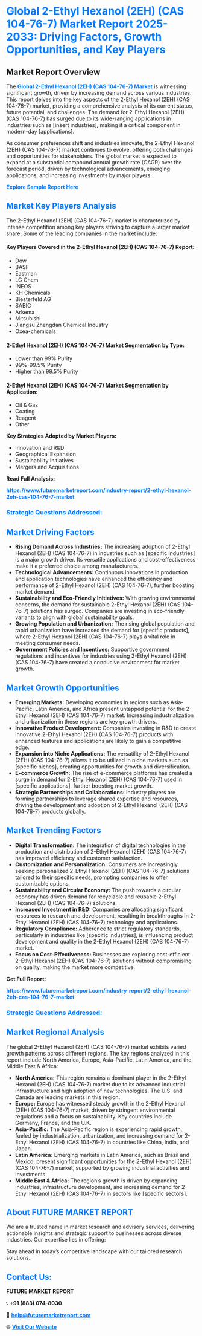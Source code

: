 <h1 style="color: #007BFF;">Global 2-Ethyl Hexanol (2EH) (CAS 104-76-7) Market Report 2025-2033: Driving Factors, Growth Opportunities, and Key Players</h1>

<section id="overview">
<h2>Market Report Overview</h2>
<p>The <a href="https://www.futuremarketreport.com/industry-report/2-ethyl-hexanol-2eh-cas-104-76-7-market" style="color: #007BFF; text-decoration: none;"><strong>Global 2-Ethyl Hexanol (2EH) (CAS 104-76-7) Market</strong></a> is witnessing significant growth, driven by increasing demand across various industries. This report delves into the key aspects of the 2-Ethyl Hexanol (2EH) (CAS 104-76-7) market, providing a comprehensive analysis of its current status, future potential, and challenges. The demand for 2-Ethyl Hexanol (2EH) (CAS 104-76-7) has surged due to its wide-ranging applications in industries such as [insert industries], making it a critical component in modern-day [applications].</p>
<p>As consumer preferences shift and industries innovate, the 2-Ethyl Hexanol (2EH) (CAS 104-76-7) market continues to evolve, offering both challenges and opportunities for stakeholders. The global market is expected to expand at a substantial compound annual growth rate (CAGR) over the forecast period, driven by technological advancements, emerging applications, and increasing investments by major players.</p>
</section>

<section id="overview">
<p><a href="https://www.futuremarketreport.com/request-sample/reportId=83845" style="color: #007BFF; text-decoration: none;"><strong>Explore Sample Report Here</strong></a></p>
</section>

<section id="key-players">
<h2 style="color: #007BFF;">Market Key Players Analysis</h2>
<p>The 2-Ethyl Hexanol (2EH) (CAS 104-76-7) market is characterized by intense competition among key players striving to capture a larger market share. Some of the leading companies in the market include:</p>
<h4>Key Players Covered in the 2-Ethyl Hexanol (2EH) (CAS 104-76-7) Report:</h4>
<ul><li>Dow</li><li>BASF</li><li>Eastman</li><li>LG Chem</li><li>INEOS</li><li>KH Chemicals</li><li>Biesterfeld AG</li><li>SABIC</li><li>Arkema</li><li>Mitsubishi</li><li>Jiangsu Zhengdan Chemical Industry</li><li>Oxea-chemicals</li></ul>
<h4>2-Ethyl Hexanol (2EH) (CAS 104-76-7) Market Segmentation by Type:</h4>
<ul><li>Lower than 99% Purity</li><li>99%-99.5% Purity</li><li>Higher than 99.5% Purity</li></ul>

<h4>2-Ethyl Hexanol (2EH) (CAS 104-76-7) Market Segmentation by Application:</h4>
<ul><li>Oil &amp; Gas</li><li>Coating</li><li>Reagent</li><li>Other</li></ul>
<p><strong>Key Strategies Adopted by Market Players:</strong></p>
<ul>
<li>Innovation and R&D</li>
<li>Geographical Expansion</li>
<li>Sustainability Initiatives</li>
<li>Mergers and Acquisitions</li>
</ul>
</section>

<section>
<p><strong>Read Full Analysis: </strong></p><a href="https://www.futuremarketreport.com/industry-report/2-ethyl-hexanol-2eh-cas-104-76-7-market" style="color: #007BFF; text-decoration: none;"><strong>https://www.futuremarketreport.com/industry-report/2-ethyl-hexanol-2eh-cas-104-76-7-market</strong></a>
<h3 style="color: #007BFF;">Strategic Questions Addressed:</h3>
</section>

<section id="driving-factors">
<h2 style="color: #007BFF;">Market Driving Factors</h2>
<ul>
<li><strong>Rising Demand Across Industries:</strong> The increasing adoption of 2-Ethyl Hexanol (2EH) (CAS 104-76-7) in industries such as [specific industries] is a major growth driver. Its versatile applications and cost-effectiveness make it a preferred choice among manufacturers.</li>
<li><strong>Technological Advancements:</strong> Continuous innovations in production and application technologies have enhanced the efficiency and performance of 2-Ethyl Hexanol (2EH) (CAS 104-76-7), further boosting market demand.</li>
<li><strong>Sustainability and Eco-Friendly Initiatives:</strong> With growing environmental concerns, the demand for sustainable 2-Ethyl Hexanol (2EH) (CAS 104-76-7) solutions has surged. Companies are investing in eco-friendly variants to align with global sustainability goals.</li>
<li><strong>Growing Population and Urbanization:</strong> The rising global population and rapid urbanization have increased the demand for [specific products], where 2-Ethyl Hexanol (2EH) (CAS 104-76-7) plays a vital role in meeting consumer needs.</li>
<li><strong>Government Policies and Incentives:</strong> Supportive government regulations and incentives for industries using 2-Ethyl Hexanol (2EH) (CAS 104-76-7) have created a conducive environment for market growth.</li>
</ul>
</section>

<section id="growth-opportunities">
<h2 style="color: #007BFF;">Market Growth Opportunities</h2>
<ul>
<li><strong>Emerging Markets:</strong> Developing economies in regions such as Asia-Pacific, Latin America, and Africa present untapped potential for the 2-Ethyl Hexanol (2EH) (CAS 104-76-7) market. Increasing industrialization and urbanization in these regions are key growth drivers.</li>
<li><strong>Innovative Product Development:</strong> Companies investing in R&D to create innovative 2-Ethyl Hexanol (2EH) (CAS 104-76-7) products with enhanced features and applications are likely to gain a competitive edge.</li>
<li><strong>Expansion into Niche Applications:</strong> The versatility of 2-Ethyl Hexanol (2EH) (CAS 104-76-7) allows it to be utilized in niche markets such as [specific niches], creating opportunities for growth and diversification.</li>
<li><strong>E-commerce Growth:</strong> The rise of e-commerce platforms has created a surge in demand for 2-Ethyl Hexanol (2EH) (CAS 104-76-7) used in [specific applications], further boosting market growth.</li>
<li><strong>Strategic Partnerships and Collaborations:</strong> Industry players are forming partnerships to leverage shared expertise and resources, driving the development and adoption of 2-Ethyl Hexanol (2EH) (CAS 104-76-7) products globally.</li>
</ul>
</section>

<section id="trending-factors">
<h2 style="color: #007BFF;">Market Trending Factors</h2>
<ul>
<li><strong>Digital Transformation:</strong> The integration of digital technologies in the production and distribution of 2-Ethyl Hexanol (2EH) (CAS 104-76-7) has improved efficiency and customer satisfaction.</li>
<li><strong>Customization and Personalization:</strong> Consumers are increasingly seeking personalized 2-Ethyl Hexanol (2EH) (CAS 104-76-7) solutions tailored to their specific needs, prompting companies to offer customizable options.</li>
<li><strong>Sustainability and Circular Economy:</strong> The push towards a circular economy has driven demand for recyclable and reusable 2-Ethyl Hexanol (2EH) (CAS 104-76-7) solutions.</li>
<li><strong>Increased Investment in R&D:</strong> Companies are allocating significant resources to research and development, resulting in breakthroughs in 2-Ethyl Hexanol (2EH) (CAS 104-76-7) technology and applications.</li>
<li><strong>Regulatory Compliance:</strong> Adherence to strict regulatory standards, particularly in industries like [specific industries], is influencing product development and quality in the 2-Ethyl Hexanol (2EH) (CAS 104-76-7) market.</li>
<li><strong>Focus on Cost-Effectiveness:</strong> Businesses are exploring cost-efficient 2-Ethyl Hexanol (2EH) (CAS 104-76-7) solutions without compromising on quality, making the market more competitive.</li>
</ul>
</section>

<section>
<p><strong>Get Full Report: </strong></p><a href="https://www.futuremarketreport.com/industry-report/2-ethyl-hexanol-2eh-cas-104-76-7-market" style="color: #007BFF; text-decoration: none;"><strong>https://www.futuremarketreport.com/industry-report/2-ethyl-hexanol-2eh-cas-104-76-7-market</strong></a>
<h3 style="color: #007BFF;">Strategic Questions Addressed:</h3>
</section>


<section id="regional-analysis">
<h2 style="color: #007BFF;">Market Regional Analysis</h2>
<p>The global 2-Ethyl Hexanol (2EH) (CAS 104-76-7) market exhibits varied growth patterns across different regions. The key regions analyzed in this report include North America, Europe, Asia-Pacific, Latin America, and the Middle East & Africa:</p>
<ul>
<li><strong>North America:</strong> This region remains a dominant player in the 2-Ethyl Hexanol (2EH) (CAS 104-76-7) market due to its advanced industrial infrastructure and high adoption of new technologies. The U.S. and Canada are leading markets in this region.</li>
<li><strong>Europe:</strong> Europe has witnessed steady growth in the 2-Ethyl Hexanol (2EH) (CAS 104-76-7) market, driven by stringent environmental regulations and a focus on sustainability. Key countries include Germany, France, and the U.K.</li>
<li><strong>Asia-Pacific:</strong> The Asia-Pacific region is experiencing rapid growth, fueled by industrialization, urbanization, and increasing demand for 2-Ethyl Hexanol (2EH) (CAS 104-76-7) in countries like China, India, and Japan.</li>
<li><strong>Latin America:</strong> Emerging markets in Latin America, such as Brazil and Mexico, present significant opportunities for the 2-Ethyl Hexanol (2EH) (CAS 104-76-7) market, supported by growing industrial activities and investments.</li>
<li><strong>Middle East & Africa:</strong> The region’s growth is driven by expanding industries, infrastructure development, and increasing demand for 2-Ethyl Hexanol (2EH) (CAS 104-76-7) in sectors like [specific sectors].</li>
</ul>
</section>

<footer>
<h2 style="color: #007BFF;">About FUTURE MARKET REPORT</h2>
<p>We are a trusted name in market research and advisory services, delivering actionable insights and strategic support to businesses across diverse industries. Our expertise lies in offering:</p>

<p>Stay ahead in today’s competitive landscape with our tailored research solutions.</p>

<h2 style="color: #007BFF;">Contact Us:</h2>
<p><strong>FUTURE MARKET REPORT</strong></p>
<p>📞 <strong>+91 (883) 074-8030</strong></p>
<p>📧 <strong><a href="mailto:help@futuremarketreport.com" style="color: #007BFF;">help@futuremarketreport.com</a></strong></p>
<p>🌐 <strong><a href="https://www.futuremarketreport.com/" style="color: #007BFF;">Visit Our Website</a></strong></p>
</footer>